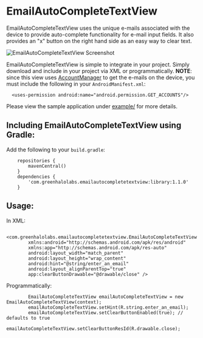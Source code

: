 EmailAutoCompleteTextView
=========================

EmailAutoCompleteTextView uses the unique e-mails associated with the device to provide auto-complete functionality for e-mail input fields. It also provides an "x" button on the right hand side as an easy way to clear text. 

![EmailAutoCompleteTextView Screenshot][1]

EmailAutoCompleteTextView is simple to integrate in your project. Simply download and include in your project via XML or programmatically. **NOTE**: since this view uses [AccountManager][2] to get the e-mails on the device, you must include the following in your `AndroidManifest.xml`:

```
  <uses-permission android:name="android.permission.GET_ACCOUNTS"/>
```

Please view the sample application under [example/][3] for more details.


## Including EmailAutoCompleteTextView using Gradle:

Add the following to your `build.gradle`:

```
	repositories {
    	mavenCentral()
	}
	dependencies {
		'com.greenhalolabs.emailautocompletetextview:library:1.1.0'
	}
```

## Usage:

In XML:

```
    <com.greenhalolabs.emailautocompletetextview.EmailAutoCompleteTextView
    	xmlns:android="http://schemas.android.com/apk/res/android"
	    xmlns:app="http://schemas.android.com/apk/res-auto"
        android:layout_width="match_parent"
        android:layout_height="wrap_content"
        android:hint="@string/enter_an_email"
        android:layout_alignParentTop="true"
        app:clearButtonDrawable="@drawable/close" />
```

Programmatically:

```
        EmailAutoCompleteTextView emailAutoCompleteTextView = new EmailAutoCompleteTextView(context);
        emailAutoCompleteTextView.setHint(R.string.enter_an_email);
        emailAutoCompleteTextView.setClearButtonEnabled(true); // defaults to true
        emailAutoCompleteTextView.setClearButtonResId(R.drawable.close);

```


[1]: https://raw.github.com/greenhalolabs/EmailAutoCompleteTextView/master/images/EmailAutoCompleteTextView_demo.gif
[2]: http://developer.android.com/reference/android/accounts/AccountManager.html
[3]: https://github.com/greenhalolabs/EmailAutoCompleteTextView/tree/master/example